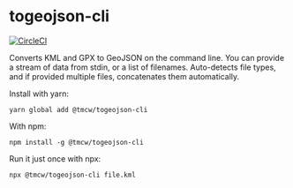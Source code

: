 # togeojson-cli

[![CircleCI](https://circleci.com/gh/tmcw/togeojson-cli.svg?style=svg)](https://circleci.com/gh/tmcw/togeojson-cli)

Converts KML and GPX to GeoJSON on the command line. You can provide a stream
of data from stdin, or a list of filenames. Auto-detects file types, and
if provided multiple files, concatenates them automatically.

Install with yarn:

    yarn global add @tmcw/togeojson-cli

With npm:

    npm install -g @tmcw/togeojson-cli

Run it just once with npx:

    npx @tmcw/togeojson-cli file.kml
